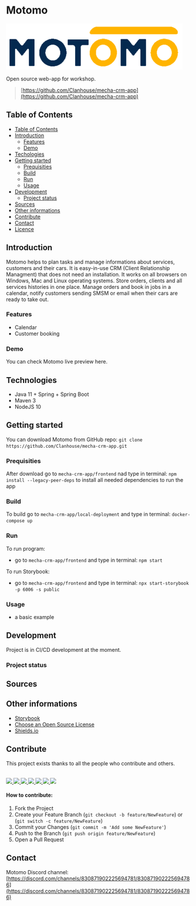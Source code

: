 <!-- Project Motomo-->
<!-- Shields -->
<!-- Title -->
  # Motomo
  <!-- Motomo logo must be changed here  -->
  ![motomo logo](./frontend/src/assets/logo.png "Motomo logo")
 
 <!-- Subtitle -->
  Open source web-app for workshop.
    <!-- Motomo is published under the ------ license. (pic here) -->


> [https://github.com/Clanhouse/mecha-crm-app](https://github.com/Clanhouse/mecha-crm-app)

 <!-- Illustrations -->
 <!-- Demo
 
[Live Demo](http://)
 -->

<!-- table of contents -->
## Table of Contents
- [Table of Contents](#table-of-contents)
- [Introduction](#motomo)
	- [Features](#features)
	- [Demo](#demo)
- [Techologies](#techologies)
- [Getting started](getting-started)
	- [Prequisities](#prequisities)
	- [Build](#build)
	- [Run](#run)
	- [Usage](#usage)
- [Development](#development)
	- [Project status](#project-status)
- [Sources](#sources)
- [Other informations](#other-informations)
- [Contribute](#contribute)
- [Contact](#contact)
- [Licence](#licence)

<!-- Introduction -->
## Introduction
Motomo helps to plan tasks and manage informations about services, customers and their cars. It is easy-in-use CRM (Client Relationship Managment) that does not need an installation. It works on all browsers on Windows, Mac and Linux operating systems. 
Store orders, clients and all services histories in one place. Manage orders and book in jobs in a calendar, notify customers sending SMSM or email when their cars are ready to take out.

<!-- Features -->
### Features
- Calendar
- Customer booking

<!-- Demo -->
### Demo
You can check Motomo live preview here.

<!-- Technologies -->
## Technologies
* Java 11 + Spring + Spring Boot
* Maven 3
* NodeJS 10

<!-- Getting started -->
## Getting started
You can download Motomo from GitHub repo:
`git clone https://github.com/Clanhouse/mecha-crm-app.git`
<!-- Prequisities -->
### Prequisities
After download go to `mecha-crm-app/frontend` nad type in terminal:
`npm install --legacy-peer-deps` to install all needed dependencies to run the app
	
<!-- Build -->
### Build
To build go to `mecha-crm-app/local-deployment` and type in terminal: `docker-compose up`

<!-- Run -->
### Run
To run program:
* go to `mecha-crm-app/frontend` and type in terminal: `npm start`

To run Storybook:
* go to `mecha-crm-app/frontend` and type in terminal: `npx start-storybook -p 6006 -s public`

<!-- Usage -->
### Usage
- a basic example

<!-- Development -->
## Development
Project is in CI/CD development at the moment.

<!-- Project status -->
### Project status


<!-- Sources-->
## Sources

<!-- Other informations-->
## Other informations
* [Storybook](https://storybook.js.org/)
* [Choose an Open Source License](https://choosealicense.com)
* [Shields.io](https://github.com/badges/shields)

<!-- Contribute -->
## Contribute

This project exists thanks to all the people who contribute and others. <br><br>
<!-- ![GitHub Contributors Image](https://contrib.rocks/image?repo=Clanhouse/mecha-crm-app) -->
<a href="https://github.com/Clanhouse">
  <img src="https://avatars.githubusercontent.com/u/81864475?v=4" width="60">
<a href="https://github.com/Fellway">
  <img src="https://avatars.githubusercontent.com/u/33421875?v=4" width="60">
</a>
<a href="https://github.com/grombor/">
  <img src="https://avatars.githubusercontent.com/u/33373215?v=4" width="60">
</a>
<a href="https://github.com/SteelWro">
  <img src="https://avatars.githubusercontent.com/u/38005748?v=4" width="60">
</a>
<a href="https://github.com/aliwocha">
  <img src="https://avatars.githubusercontent.com/u/75454142?v=4" width="60">
</a>
<a href="https://github.com/magikabdul">
  <img src="https://avatars.githubusercontent.com/u/18381342?v=4" width="60">
</a>
<a href="https://www.linkedin.com/in/anna-nielepiec-340440220/">
  <img src="https://media-exp1.licdn.com/dms/image/C4E03AQHy3BiuZCaZWg/profile-displayphoto-shrink_400_400/0/1631547160597?e=1637193600&v=beta&t=Gmg9buXThjPNyYssxeua2EFsXTdP_SvvDJSLaSbpqy4" width="60">
</a>

#### How to contribute:
1. Fork the Project
2. Create your Feature Branch (`git checkout -b feature/NewFeature`) or (`git switch -c feature/NewFeature`)
3. Commit your Changes (`git commit -m 'Add some NewFeature'`)
4. Push to the Branch (`git push origin feature/NewFeature`)
5. Open a Pull Request

<!-- Contact -->
## Contact

Motomo Discord channel: [https://discord.com/channels/830871902225694781/830871902225694786](https://discord.com/channels/830871902225694781/830871902225694786)
 
<!-- Licence 
## License

Distributed under the ... License. See `LICENSE` for more information.
-->
